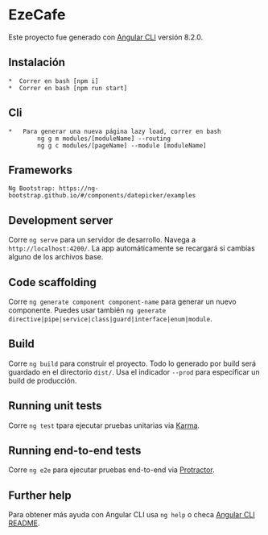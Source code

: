# EzeCafe

Este proyecto fue generado con [Angular CLI](https://github.com/angular/angular-cli) versión 8.2.0.

## Instalación

    *  Correr en bash [npm i]
    *  Correr en bash [npm run start]

## Cli

    *   Para generar una nueva página lazy load, correr en bash
            ng g m modules/[moduleName] --routing
            ng g c modules/[pageName] --module [moduleName]

## Frameworks

    Ng Bootstrap: https://ng-bootstrap.github.io/#/components/datepicker/examples

## Development server

Corre `ng serve` para un servidor de desarrollo. Navega a `http://localhost:4200/`. La app automáticamente se recargará si cambias alguno de los archivos base.

## Code scaffolding

Corre `ng generate component component-name` para generar un nuevo componente. Puedes usar también `ng generate directive|pipe|service|class|guard|interface|enum|module`.

## Build

Corre `ng build` para construir el proyecto. Todo lo generado por build será guardado en el directorio `dist/`. Usa el indicador `--prod` para especificar un build de producción.

## Running unit tests

Corre `ng test` tpara ejecutar pruebas unitarias via [Karma](https://karma-runner.github.io).

## Running end-to-end tests

Corre `ng e2e` para ejecutar pruebas end-to-end via [Protractor](http://www.protractortest.org/).

## Further help

Para obtener más ayuda con Angular CLI usa `ng help` o checa [Angular CLI README](https://github.com/angular/angular-cli/blob/master/README.md).
